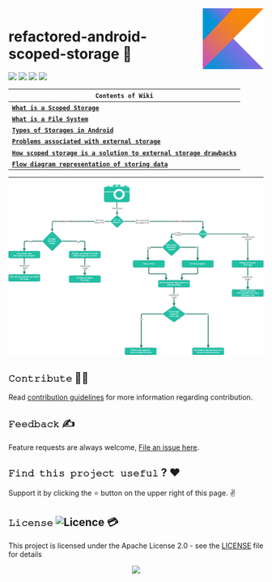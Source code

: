 <img src="https://github.com/devrath/devrath/blob/master/images/kotlin_logo.png" align="right" title="Kotlin Logo" width="120">

# refactored-android-scoped-storage 🧞‍


<p align="left">
<a><img src="https://img.shields.io/badge/Language-kotlin-lightgrey"></a>
<a><img src="https://img.shields.io/badge/Threading-coroutines-red"></a>
<a><img src="https://img.shields.io/badge/operations-file--handeling-green"></a>
<a><img src="https://img.shields.io/badge/Storage-scoped--storage-pink"></a>
</p>

| **` Contents of Wiki `** |
| ------------------------ |
| [**` What is a Scoped Storage `** ](https://github.com/devrath/refactored-android-scoped-storage/wiki/What-is-Scoped-Storage) |
| [**` What is a File System `** ](https://github.com/devrath/refactored-android-scoped-storage/wiki/What-is-a-File-System) |
| [**` Types of Storages in Android `** ](https://github.com/devrath/refactored-android-scoped-storage/wiki/Types-of-Storages-in-Android) |
| [**` Problems associated with external storage `** ](https://github.com/devrath/refactored-android-scoped-storage/wiki/Problems-associated-with-external-storage) |
| [**` How scoped storage is a solution to external storage drawbacks `** ](https://github.com/devrath/refactored-android-scoped-storage/wiki/How-scoped-storage-is-a-solution-to-external-storage-drawbacks) |
| [**` Flow diagram representation of storing data `** ](https://github.com/devrath/refactored-android-scoped-storage/wiki/Flow-diagram-representation-of-storing-data) |

---
<p align="center">
  <img src="https://github.com/devrath/refactored-android-scoped-storage/blob/main/assets/ScopeStorage.png">
</p>

## **`𝙲𝚘𝚗𝚝𝚛𝚒𝚋𝚞𝚝𝚎`** 🙋‍♂️
Read [contribution guidelines](CONTRIBUTING.md) for more information regarding contribution.

## **`𝙵𝚎𝚎𝚍𝚋𝚊𝚌𝚔`** ✍️ 
Feature requests are always welcome, [File an issue here](https://github.com/devrath/droid-pure-kotlin-application/issues/new).

## **`𝙵𝚒𝚗𝚍 𝚝𝚑𝚒𝚜 𝚙𝚛𝚘𝚓𝚎𝚌𝚝 𝚞𝚜𝚎𝚏𝚞𝚕`** ? ❤️
Support it by clicking the ⭐ button on the upper right of this page. ✌️

## **`𝙻𝚒𝚌𝚎𝚗𝚜𝚎`** ![Licence](https://img.shields.io/github/license/google/docsy) :credit_card:
This project is licensed under the Apache License 2.0 - see the [LICENSE](https://github.com/devrath/droid-pure-kotlin-application/blob/main/LICENSE) file for details


<p align="center">
<a><img src="https://forthebadge.com/images/badges/built-for-android.svg"></a>
</p>
